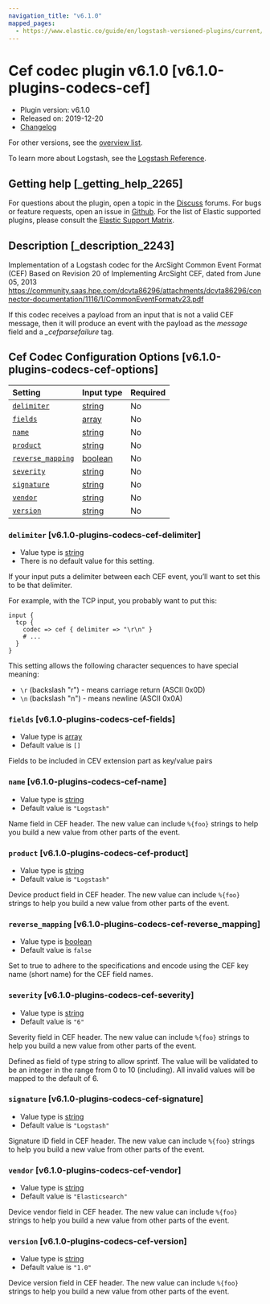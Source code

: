```yaml
---
navigation_title: "v6.1.0"
mapped_pages:
  - https://www.elastic.co/guide/en/logstash-versioned-plugins/current/v6.1.0-plugins-codecs-cef.html
---
```


# Cef codec plugin v6.1.0 [v6.1.0-plugins-codecs-cef]

* Plugin version: v6.1.0
* Released on: 2019-12-20
* [Changelog](https://github.com/logstash-plugins/logstash-codec-cef/blob/v6.1.0/CHANGELOG.md)

For other versions, see the [overview list](codec-cef-index.md).

To learn more about Logstash, see the [Logstash Reference](https://www.elastic.co/guide/en/logstash/current/index.html).

## Getting help [_getting_help_2265]

For questions about the plugin, open a topic in the [Discuss](http://discuss.elastic.co) forums. For bugs or feature requests, open an issue in [Github](https://github.com/logstash-plugins/logstash-codec-cef). For the list of Elastic supported plugins, please consult the [Elastic Support Matrix](https://www.elastic.co/support/matrix#matrix_logstash_plugins).

## Description [_description_2243]

Implementation of a Logstash codec for the ArcSight Common Event Format (CEF) Based on Revision 20 of Implementing ArcSight CEF, dated from June 05, 2013 <https://community.saas.hpe.com/dcvta86296/attachments/dcvta86296/connector-documentation/1116/1/CommonEventFormatv23.pdf>

If this codec receives a payload from an input that is not a valid CEF message, then it will produce an event with the payload as the *message* field and a *\_cefparsefailure* tag.

## Cef Codec Configuration Options [v6.1.0-plugins-codecs-cef-options]

| Setting | Input type | Required |
| :- | :- | :- |
| [`delimiter`](v6-1-0-plugins-codecs-cef.md#v6.1.0-plugins-codecs-cef-delimiter) | [string](/lsr/value-types.md#string) | No |
| [`fields`](v6-1-0-plugins-codecs-cef.md#v6.1.0-plugins-codecs-cef-fields) | [array](/lsr/value-types.md#array) | No |
| [`name`](v6-1-0-plugins-codecs-cef.md#v6.1.0-plugins-codecs-cef-name) | [string](/lsr/value-types.md#string) | No |
| [`product`](v6-1-0-plugins-codecs-cef.md#v6.1.0-plugins-codecs-cef-product) | [string](/lsr/value-types.md#string) | No |
| [`reverse_mapping`](v6-1-0-plugins-codecs-cef.md#v6.1.0-plugins-codecs-cef-reverse_mapping) | [boolean](/lsr/value-types.md#boolean) | No |
| [`severity`](v6-1-0-plugins-codecs-cef.md#v6.1.0-plugins-codecs-cef-severity) | [string](/lsr/value-types.md#string) | No |
| [`signature`](v6-1-0-plugins-codecs-cef.md#v6.1.0-plugins-codecs-cef-signature) | [string](/lsr/value-types.md#string) | No |
| [`vendor`](v6-1-0-plugins-codecs-cef.md#v6.1.0-plugins-codecs-cef-vendor) | [string](/lsr/value-types.md#string) | No |
| [`version`](v6-1-0-plugins-codecs-cef.md#v6.1.0-plugins-codecs-cef-version) | [string](/lsr/value-types.md#string) | No |

### `delimiter` [v6.1.0-plugins-codecs-cef-delimiter]

* Value type is [string](/lsr/value-types.md#string)
* There is no default value for this setting.

If your input puts a delimiter between each CEF event, you’ll want to set this to be that delimiter.

For example, with the TCP input, you probably want to put this:

```
input {
  tcp {
    codec => cef { delimiter => "\r\n" }
    # ...
  }
}
```

This setting allows the following character sequences to have special meaning:

* `\r` (backslash "r") - means carriage return (ASCII 0x0D)
* `\n` (backslash "n") - means newline (ASCII 0x0A)

### `fields` [v6.1.0-plugins-codecs-cef-fields]

* Value type is [array](/lsr/value-types.md#array)
* Default value is `[]`

Fields to be included in CEV extension part as key/value pairs

### `name` [v6.1.0-plugins-codecs-cef-name]

* Value type is [string](/lsr/value-types.md#string)
* Default value is `"Logstash"`

Name field in CEF header. The new value can include `%{foo}` strings to help you build a new value from other parts of the event.

### `product` [v6.1.0-plugins-codecs-cef-product]

* Value type is [string](/lsr/value-types.md#string)
* Default value is `"Logstash"`

Device product field in CEF header. The new value can include `%{foo}` strings to help you build a new value from other parts of the event.

### `reverse_mapping` [v6.1.0-plugins-codecs-cef-reverse_mapping]

* Value type is [boolean](/lsr/value-types.md#boolean)
* Default value is `false`

Set to true to adhere to the specifications and encode using the CEF key name (short name) for the CEF field names.

### `severity` [v6.1.0-plugins-codecs-cef-severity]

* Value type is [string](/lsr/value-types.md#string)
* Default value is `"6"`

Severity field in CEF header. The new value can include `%{foo}` strings to help you build a new value from other parts of the event.

Defined as field of type string to allow sprintf. The value will be validated to be an integer in the range from 0 to 10 (including). All invalid values will be mapped to the default of 6.

### `signature` [v6.1.0-plugins-codecs-cef-signature]

* Value type is [string](/lsr/value-types.md#string)
* Default value is `"Logstash"`

Signature ID field in CEF header. The new value can include `%{foo}` strings to help you build a new value from other parts of the event.

### `vendor` [v6.1.0-plugins-codecs-cef-vendor]

* Value type is [string](/lsr/value-types.md#string)
* Default value is `"Elasticsearch"`

Device vendor field in CEF header. The new value can include `%{foo}` strings to help you build a new value from other parts of the event.

### `version` [v6.1.0-plugins-codecs-cef-version]

* Value type is [string](/lsr/value-types.md#string)
* Default value is `"1.0"`

Device version field in CEF header. The new value can include `%{foo}` strings to help you build a new value from other parts of the event.
